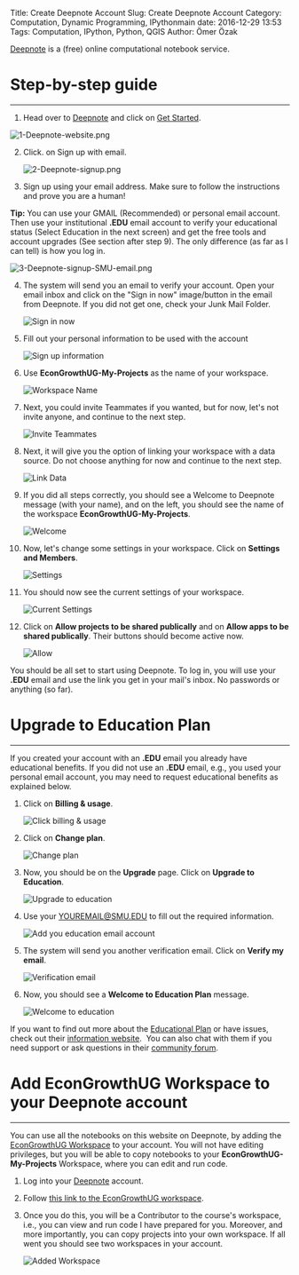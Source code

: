 Title: Create Deepnote Account
Slug: Create Deepnote Account
Category: Computation, Dynamic Programming, IPythonmain
date: 2016-12-29 13:53
Tags: Computation, IPython, Python, QGIS
Author: Ömer Özak


[Deepnote](https://deepnote.com/) is a (free) online computational notebook service.

# Step-by-step guide
---

1.  Head over to [Deepnote](https://deepnote.com/) and click on [Get Started](https://deepnote.com/sign-up). 
 
   ![1-Deepnote-website.png](../images/pics/canvas_uploaded_img/1-Deepnote-website.png)  
      
    
2.  Click. on Sign up with email.  

    ![2-Deepnote-signup.png](../images/pics/canvas_uploaded_img/2-Deepnote-signup.png)  
      
    
3.  Sign up using your email address. Make sure to follow the instructions and prove you are a human!

<div class="alert alert-block alert-info">
<b>Tip:</b> You can use your GMAIL  (Recommended) or personal email account. Then use your institutional <b>.EDU</b> email account to verify your educational status (Select Education in the next screen) and get the free tools and account upgrades (See section after step 9). The only difference (as far as I can tell) is how you log in.
</div>  

   ![3-Deepnote-signup-SMU-email.png](../images/pics/canvas_uploaded_img/3-Deepnote-signup-SMU-email.png)        
    
4.  The system will send you an email to verify your account. Open your email inbox and click on the "Sign in now" image/button in the email from Deepnote. If you did not get one, check your Junk Mail Folder.  

    ![Sign in now](../images/pics/canvas_uploaded_img/4-Deepnote-signup-email.png)  
      
    
5.  Fill out your personal information to be used with the account  

    ![Sign up information](../images/pics/canvas_uploaded_img/5-Deepnote-signup-info.png)  

6. Use **EconGrowthUG-My-Projects** as the name of your workspace.

    ![Workspace Name](../images/pics/canvas_uploaded_img/6-Deepnote-workspace.png)  

7. Next, you could invite Teammates if you wanted, but for now, let's not invite anyone, and continue to the next step.

    ![Invite Teammates](../images/pics/canvas_uploaded_img/7-Deepnote-invite-teammates.png)  

8. Next, it will give you the option of linking your workspace with a data source. Do not choose anything for now and continue to the next step.

    ![Link Data](../images/pics/canvas_uploaded_img/8-Deepnote-data-source.png)  

9. If you did all steps correctly, you should see a Welcome to Deepnote message (with your name), and on the left, you should see the name of the workspace **EconGrowthUG-My-Projects**.

    ![Welcome](../images/pics/canvas_uploaded_img/9-Deepnote-welcome-to-project.png)  

10. Now, let's change some settings in your workspace. Click on **Settings and Members**.

    ![Settings](../images/pics/canvas_uploaded_img/10-Deepnote-settings.png)  

11. You should now see the current settings of your workspace.

    ![Current Settings](../images/pics/canvas_uploaded_img/11-Deepnote-project-settings.png)  

12. Click on **Allow projects to be shared publically** and on **Allow apps to be shared publically**. Their buttons should become active now.

    ![Allow](../images/pics/canvas_uploaded_img/17-Deepnote-allow-public-sharing.png)  

You should be all set to start using Deepnote. To log in, you will use your **.EDU** email and use the link you get in your mail's inbox. No passwords or anything (so far). 

# Upgrade to Education Plan      
---
    
If you created your account with an **.EDU** email you already have educational benefits. If you did not use an **.EDU** email, e.g., you used your personal email account, you may need to request educational benefits as explained below.

1.  Click on **Billing & usage**.  

    ![Click billing & usage](../images/pics/canvas_uploaded_img/12-Deepnote-click-billing-and-usage.png)  
      
    
2.  Click on **Change plan**.  

    ![Change plan](../images/pics/canvas_uploaded_img/12-Deepnote-billing-and-usage.png)  
      
    
3.  Now, you should be on the **Upgrade** page. Click on **Upgrade to Education**.  

    ![Upgrade to education](../images/pics/canvas_uploaded_img/13-Deepnote-upgrade-education.png)  
      
    
4.  Use your YOUREMAIL@SMU.EDU to fill out the required information.  

    ![Add you education email account](../images/pics/canvas_uploaded_img/14-Deepnote-education-plan-email.png)  
      
    
5.  The system will send you another verification email. Click on **Verify my email**.  

    ![Verification email](../images/pics/canvas_uploaded_img/15-Deepnote-verification-email.png)  
      
    
6.  Now, you should see a **Welcome to Education Plan** message.  

    ![Welcome to education](../images/pics/canvas_uploaded_img/16-Deepnote-welcome-education-plan.png)  

If you want to find out more about the [Educational Plan](https://deepnote.com/docs/edu-verification) or have issues, check out their [information website](https://deepnote.com/docs/edu-verification).  You can also chat with them if you need support or ask questions in their [community forum](https://community.deepnote.com/home).

# Add EconGrowthUG Workspace to your Deepnote account
---

You can use all the notebooks on this website on Deepnote, by adding the [EconGrowthUG Workspace](https://deepnote.com/join-team?token=ef886be7ae3045c) to your account. You will not have editing privileges, but you will be able to copy notebooks to your **EconGrowthUG-My-Projects** Workspace, where you can edit and run code.

1. Log into your [Deepnote](https://deepnote.com/) account.
2. Follow [this link to the EconGrowthUG workspace](https://deepnote.com/join-team?token=ef886be7ae3045c).
3. Once you do this, you will be a Contributor to the course's workspace, i.e., you can view and run code I have prepared for you. Moreover, and more importantly, you can copy projects into your own workspace. If all went you should see two workspaces in your account.

     ![Added Workspace](../images/pics/canvas_uploaded_img/18-Deepnote-added-EconGrowthUG-workspace.png)  
